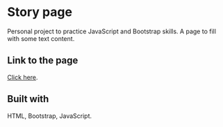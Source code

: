 # Story page

Personal project to practice JavaScript and Bootstrap skills. A page to fill with some text content.

## Link to the page

[Click here](https://dimterion.github.io/Story-page/).

## Built with

HTML, Bootstrap, JavaScript.
